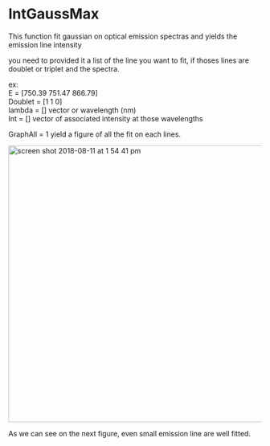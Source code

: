# IntGaussMax
This function fit gaussian on optical emission spectras and yields the emission line intensity

you need to provided it a list of the line you want to fit, if thoses lines are doublet or triplet and the spectra.

ex:<br />
E = [750.39 751.47 866.79]<br />
Doublet = [1 1 0]<br />
lambda = [] vector or wavelength (nm)<br />
Int = [] vector of associated intensity at those wavelengths<br />

GraphAll = 1 yield a figure of all the fit on each lines.

<img width="551" alt="screen shot 2018-08-11 at 1 54 41 pm" src="https://user-images.githubusercontent.com/33142211/43994663-d7829a2e-9d6e-11e8-88c2-6243d283da4e.png">

As we can see on the next figure, even small emission line are well fitted.
